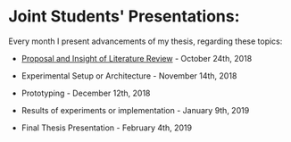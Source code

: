 # Joint Students' Presentations:

Every month I present advancements of my thesis, regarding these topics:

* [Proposal and Insight of Literature Review]() - October 24th, 2018

* Experimental Setup or Architecture - November 14th, 2018

* Prototyping - December 12th, 2018

* Results of experiments or implementation - January 9th, 2019

* Final Thesis Presentation - February 4th, 2019
